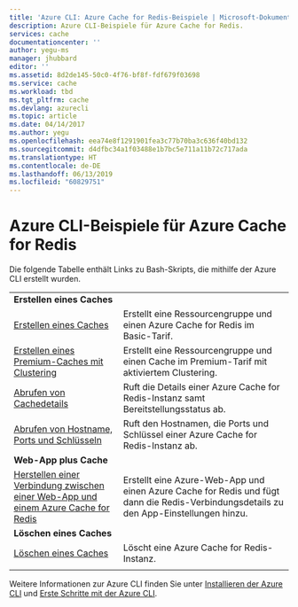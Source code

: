 ```yaml
---
title: 'Azure CLI: Azure Cache for Redis-Beispiele | Microsoft-Dokumentation'
description: Azure CLI-Beispiele für Azure Cache for Redis.
services: cache
documentationcenter: ''
author: yegu-ms
manager: jhubbard
editor: ''
ms.assetid: 8d2de145-50c0-4f76-bf8f-fdf679f03698
ms.service: cache
ms.workload: tbd
ms.tgt_pltfrm: cache
ms.devlang: azurecli
ms.topic: article
ms.date: 04/14/2017
ms.author: yegu
ms.openlocfilehash: eea74e8f1291901fea3c77b70ba3c636f40bd132
ms.sourcegitcommit: d4dfbc34a1f03488e1b7bc5e711a11b72c717ada
ms.translationtype: HT
ms.contentlocale: de-DE
ms.lasthandoff: 06/13/2019
ms.locfileid: "60829751"
---
```

# <a name="azure-cli-samples-for-azure-cache-for-redis"></a>Azure CLI-Beispiele für Azure Cache for Redis

Die folgende Tabelle enthält Links zu Bash-Skripts, die mithilfe der Azure CLI erstellt wurden.

| | |
|---|---|
|**Erstellen eines Caches**||
| [Erstellen eines Caches](./scripts/create-cache.md) | Erstellt eine Ressourcengruppe und einen Azure Cache for Redis im Basic-Tarif. |
| [Erstellen eines Premium-Caches mit Clustering](./scripts/create-premium-cache-cluster.md) | Erstellt eine Ressourcengruppe und einen Cache im Premium-Tarif mit aktiviertem Clustering.|
| [Abrufen von Cachedetails](./scripts/show-cache.md) | Ruft die Details einer Azure Cache for Redis-Instanz samt Bereitstellungsstatus ab. |
| [Abrufen von Hostname, Ports und Schlüsseln](./scripts/cache-keys-ports.md) | Ruft den Hostnamen, die Ports und Schlüssel einer Azure Cache for Redis-Instanz ab. |
|**Web-App plus Cache**||
| [Herstellen einer Verbindung zwischen einer Web-App und einem Azure Cache for Redis](./../app-service/scripts/cli-connect-to-redis.md) | Erstellt eine Azure-Web-App und einen Azure Cache for Redis und fügt dann die Redis-Verbindungsdetails zu den App-Einstellungen hinzu. |
|**Löschen eines Caches**||
| [Löschen eines Caches](./scripts/delete-cache.md) | Löscht eine Azure Cache for Redis-Instanz.  |
| | |

Weitere Informationen zur Azure CLI finden Sie unter [Installieren der Azure CLI](https://docs.microsoft.com/cli/azure/install-azure-cli) und [Erste Schritte mit der Azure CLI](https://docs.microsoft.com/cli/azure/get-started-with-azure-cli).
